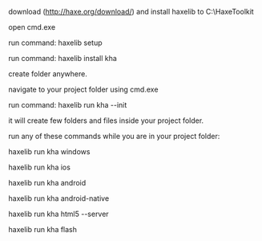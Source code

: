 download (http://haxe.org/download/) and install haxelib to C:\HaxeToolkit

open cmd.exe

run command: haxelib setup

run command: haxelib install kha

create folder anywhere.

navigate to your project folder using cmd.exe

run command: haxelib run kha --init

it will create few folders and files inside your project folder.

run any of these commands while you are in your project folder:

haxelib run kha windows

haxelib run kha ios

haxelib run kha android

haxelib run kha android-native

haxelib run kha html5 --server

haxelib run kha flash
